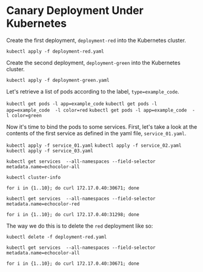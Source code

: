 # Canary Deployment Under Kubernetes

Create the first deployment, `deployment-red` into the Kubernetes cluster.

`kubectl apply -f deployment-red.yaml`

Create the second deployment, `deployment-green` into the Kubernetes cluster.

`kubectl apply -f deployment-green.yaml`

Let's retrieve a list of pods according to the label, `type=example_code`.

`kubectl get pods -l app=example_code`
`kubectl get pods -l app=example_code  -l color=red`
`kubectl get pods -l app=example_code  -l color=green`

Now it's time to bind the pods to some services. First, let's take a look at the contents of the first service as defined
in the yaml file, `service_01.yaml`.

`kubectl apply -f service_01.yaml`
`kubectl apply -f service_02.yaml`
`kubectl apply -f service_03.yaml`

`kubectl get services  --all-namespaces --field-selector metadata.name=echocolor-all`

`kubectl cluster-info`

`for i in {1..10}; do curl 172.17.0.40:30671; done`

`kubectl get services  --all-namespaces --field-selector metadata.name=echocolor-red`

`for i in {1..10}; do curl 172.17.0.40:31298; done`

The way we do this is to delete the `red` deployment like so:

`kubectl delete -f deployment-red.yaml`

`kubectl get services  --all-namespaces --field-selector metadata.name=echocolor-all`

`for i in {1..10}; do curl 172.17.0.40:30671; done`